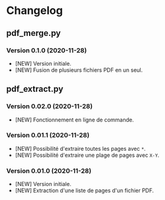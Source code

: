 # Changelog

## pdf_merge.py 

### Version 0.1.0 (2020-11-28)
- [NEW] Version initiale. 
- [NEW] Fusion de plusieurs fichiers PDF en un seul. 


## pdf_extract.py 

### Version 0.02.0 (2020-11-28)
- [NEW] Fonctionnement en ligne de commande. 

### Version 0.01.1 (2020-11-28)
- [NEW] Possibilité d'extraire toutes les pages avec `*`. 
- [NEW] Possibilité d'extraire une plage de pages avec `X-Y`. 

### Version 0.01.0 (2020-11-28)
- [NEW] Version initiale. 
- [NEW] Extraction d'une liste de pages d'un fichier PDF. 
